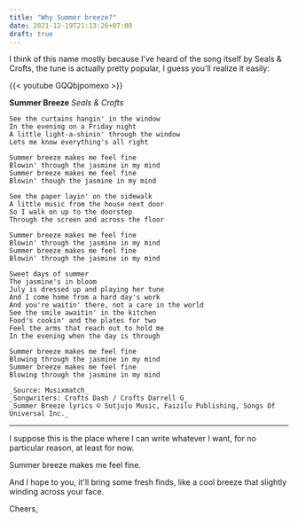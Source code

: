 ```yaml
---
title: "Why Summer breeze?"
date: 2021-12-19T21:13:26+07:00
draft: true
---
```


I think of this name mostly because I've heard of the song itself by Seals & Crofts, the tune is actually pretty popular, I guess you'll realize it easily:

{{< youtube GQQbjpomexo >}}

**Summer Breeze**
_Seals & Crofts_
```
See the curtains hangin' in the window
In the evening on a Friday night
A little light-a-shinin' through the window
Lets me know everything's all right

Summer breeze makes me feel fine
Blowin' through the jasmine in my mind
Summer breeze makes me feel fine
Blowin' though the jasmine in my mind

See the paper layin' on the sidewalk
A little music from the house next door
So I walk on up to the doorstep
Through the screen and across the floor

Summer breeze makes me feel fine
Blowin' through the jasmine in my mind
Summer breeze makes me feel fine
Blowin' through the jasmine in my mind

Sweet days of summer
The jasmine's in bloom
July is dressed up and playing her tune
And I come home from a hard day's work
And you're waitin' there, not a care in the world
See the smile awaitin' in the kitchen
Food's cookin' and the plates for two
Feel the arms that reach out to hold me
In the evening when the day is through

Summer breeze makes me feel fine
Blowing through the jasmine in my mind
Summer breeze makes me feel fine
Blowing through the jasmine in my mind

_Source: Musixmatch_
_Songwriters: Crofts Dash / Crofts Darrell G_
_Summer Breeze lyrics © Sutjujo Music, Faizilu Publishing, Songs Of Universal Inc._
```
---

I suppose this is the place where I can write whatever I want, for no particular reason, at least for now.

Summer breeze makes me feel fine.

And I hope to you, it'll bring some fresh finds, like a cool breeze that slightly winding across your face. 

Cheers,